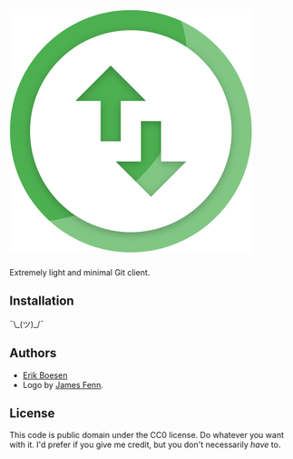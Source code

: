# ![gitim logo](logo.png)

Extremely light and minimal Git client.

## Installation
¯\\\_(ツ)\_/¯

## Authors
* [Erik Boesen](https://github.com/ErikBoesen)
* Logo by [James Fenn](https://github.com/TheAndroidMaster).

## License
This code is public domain under the CC0 license. Do whatever you want with it. I'd prefer if you give me credit, but you don't necessarily _have_ to.